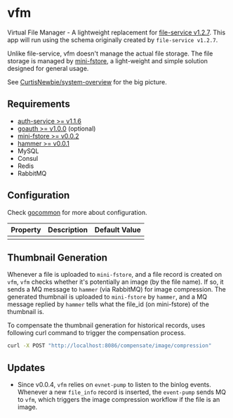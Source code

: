 # vfm

Virtual File Manager - A lightweight replacement for [file-service v1.2.7](https://github.com/CurtisNewbie/file-server/tree/v1.2.7). This app will run using the schema originally created by `file-service v1.2.7`.

Unlike file-service, vfm doesn't manage the actual file storage. The file storage is managed by [mini-fstore](https://github.com/CurtisNewbie/mini-fstore), a light-weight and simple solution designed for general usage.

See [CurtisNewbie/system-overview](https://github.com/CurtisNewbie/system-overview) for the big picture.

## Requirements

- [auth-service >= v1.1.6](https://github.com/CurtisNewbie/auth-service)
- [goauth >= v1.0.0](https://github.com/CurtisNewbie/goauth) (optional)
- [mini-fstore >= v0.0.2](https://github.com/CurtisNewbie/mini-fstore)
- [hammer >= v0.0.1](https://github.com/CurtisNewbie/hammer)
- MySQL
- Consul
- Redis
- RabbitMQ

## Configuration

Check [gocommon](https://github.com/curtisnewbie/gocommon) for more about configuration.

| Property | Description | Default Value |
|----------|-------------|---------------|
|          |             |               |

## Thumbnail Generation

Whenever a file is uploaded to `mini-fstore`, and a file record is created on `vfm`, `vfm` checks whether it's potentially an image (by the file name). If so, it sends a MQ message to `hammer` (via RabbitMQ) for image compression. The generated thumbnail is uploaded to `mini-fstore` by `hammer`, and a MQ message replied by `hammer` tells what the file_id (on mini-fstore) of the thumbnail is.

To compensate the thumbnail generation for historical records, uses following curl command to trigger the compensation process.

```sh
curl -X POST "http://localhost:8086/compensate/image/compression"
```

## Updates

- Since v0.0.4, `vfm` relies on `evnet-pump` to listen to the binlog events. Whenever a new `file_info` record is inserted, the `event-pump` sends MQ to `vfm`, which triggers the image compression workflow if the file is an image.